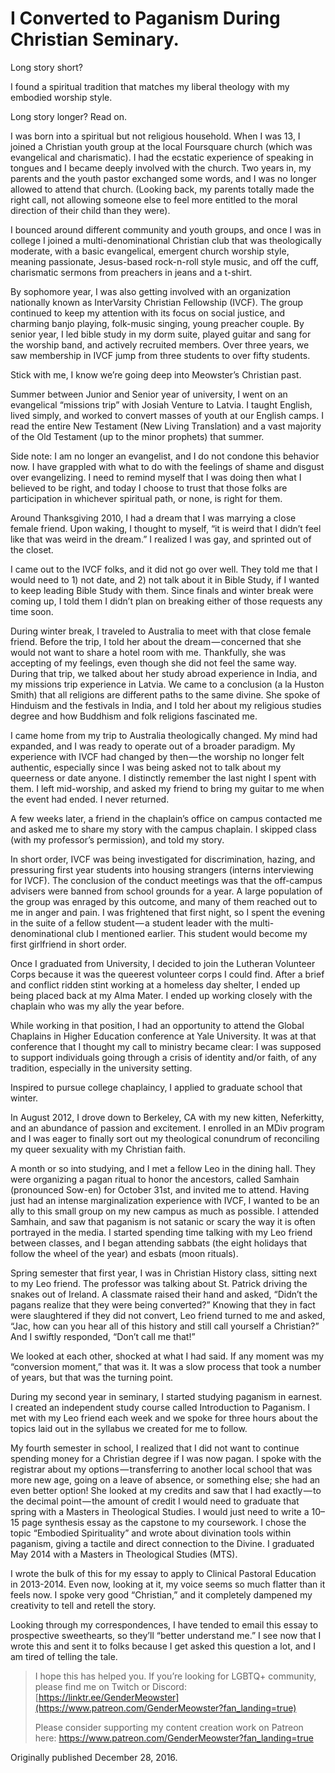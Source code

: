 # I Converted to Paganism During Christian Seminary.

Long story short?

I found a spiritual tradition that matches my liberal theology with my embodied worship style.

Long story longer? Read on.

I was born into a spiritual but not religious household. When I was 13, I joined a Christian youth group at the local Foursquare church (which was evangelical and charismatic). I had the ecstatic experience of speaking in tongues and I became deeply involved with the church. Two years in, my parents and the youth pastor exchanged some words, and I was no longer allowed to attend that church. (Looking back, my parents totally made the right call, not allowing someone else to feel more entitled to the moral direction of their child than they were).

I bounced around different community and youth groups, and once I was in college I joined a multi-denominational Christian club that was theologically moderate, with a basic evangelical, emergent church worship style, meaning passionate, Jesus-based rock-n-roll style music, and off the cuff, charismatic sermons from preachers in jeans and a t-shirt.

By sophomore year, I was also getting involved with an organization nationally known as InterVarsity Christian Fellowship (IVCF). The group continued to keep my attention with its focus on social justice, and charming banjo playing, folk-music singing, young preacher couple. By senior year, I led bible study in my dorm suite, played guitar and sang for the worship band, and actively recruited members. Over three years, we saw membership in IVCF jump from three students to over fifty students.

Stick with me, I know we’re going deep into Meowster’s Christian past.

Summer between Junior and Senior year of university, I went on an evangelical “missions trip” with Josiah Venture to Latvia. I taught English, lived simply, and worked to convert masses of youth at our English camps. I read the entire New Testament (New Living Translation) and a vast majority of the Old Testament (up to the minor prophets) that summer.

Side note: I am no longer an evangelist, and I do not condone this behavior now. I have grappled with what to do with the feelings of shame and disgust over evangelizing. I need to remind myself that I was doing then what I believed to be right, and today I choose to trust that those folks are participation in whichever spiritual path, or none, is right for them.

Around Thanksgiving 2010, I had a dream that I was marrying a close female friend. Upon waking, I thought to myself, “it is weird that I didn’t feel like that was weird in the dream.” I realized I was gay, and sprinted out of the closet.

I came out to the IVCF folks, and it did not go over well. They told me that I would need to 1) not date, and 2) not talk about it in Bible Study, if I wanted to keep leading Bible Study with them. Since finals and winter break were coming up, I told them I didn’t plan on breaking either of those requests any time soon.

During winter break, I traveled to Australia to meet with that close female friend. Before the trip, I told her about the dream — concerned that she would not want to share a hotel room with me. Thankfully, she was accepting of my feelings, even though she did not feel the same way. During that trip, we talked about her study abroad experience in India, and my missions trip experience in Latvia. We came to a conclusion (a la Huston Smith) that all religions are different paths to the same divine. She spoke of Hinduism and the festivals in India, and I told her about my religious studies degree and how Buddhism and folk religions fascinated me.

I came home from my trip to Australia theologically changed. My mind had expanded, and I was ready to operate out of a broader paradigm. My experience with IVCF had changed by then — the worship no longer felt authentic, especially since I was being asked not to talk about my queerness or date anyone. I distinctly remember the last night I spent with them. I left mid-worship, and asked my friend to bring my guitar to me when the event had ended. I never returned.

A few weeks later, a friend in the chaplain’s office on campus contacted me and asked me to share my story with the campus chaplain. I skipped class (with my professor’s permission), and told my story.

In short order, IVCF was being investigated for discrimination, hazing, and pressuring first year students into housing strangers (interns interviewing for IVCF). The conclusion of the conduct meetings was that the off-campus advisers were banned from school grounds for a year. A large population of the group was enraged by this outcome, and many of them reached out to me in anger and pain. I was frightened that first night, so I spent the evening in the suite of a fellow student — a student leader with the multi-denominational club I mentioned earlier. This student would become my first girlfriend in short order.

Once I graduated from University, I decided to join the Lutheran Volunteer Corps because it was the queerest volunteer corps I could find. After a brief and conflict ridden stint working at a homeless day shelter, I ended up being placed back at my Alma Mater. I ended up working closely with the chaplain who was my ally the year before.

While working in that position, I had an opportunity to attend the Global Chaplains in Higher Education conference at Yale University. It was at that conference that I thought my call to ministry became clear: I was supposed to support individuals going through a crisis of identity and/or faith, of any tradition, especially in the university setting.

Inspired to pursue college chaplaincy, I applied to graduate school that winter.

In August 2012, I drove down to Berkeley, CA with my new kitten, Neferkitty, and an abundance of passion and excitement. I enrolled in an MDiv program and I was eager to finally sort out my theological conundrum of reconciling my queer sexuality with my Christian faith.

A month or so into studying, and I met a fellow Leo in the dining hall. They were organizing a pagan ritual to honor the ancestors, called Samhain (pronounced Sow-en) for October 31st, and invited me to attend. Having just had an intense marginalization experience with IVCF, I wanted to be an ally to this small group on my new campus as much as possible. I attended Samhain, and saw that paganism is not satanic or scary the way it is often portrayed in the media. I started spending time talking with my Leo friend between classes, and I began attending sabbats (the eight holidays that follow the wheel of the year) and esbats (moon rituals).

Spring semester that first year, I was in Christian History class, sitting next to my Leo friend. The professor was talking about St. Patrick driving the snakes out of Ireland. A classmate raised their hand and asked, “Didn’t the pagans realize that they were being converted?” Knowing that they in fact were slaughtered if they did not convert, Leo friend turned to me and asked, “Jac, how can you hear all of this history and still call yourself a Christian?” And I swiftly responded, “Don’t call me that!”

We looked at each other, shocked at what I had said. If any moment was my “conversion moment,” that was it. It was a slow process that took a number of years, but that was the turning point.

During my second year in seminary, I started studying paganism in earnest. I created an independent study course called Introduction to Paganism. I met with my Leo friend each week and we spoke for three hours about the topics laid out in the syllabus we created for me to follow.

My fourth semester in school, I realized that I did not want to continue spending money for a Christian degree if I was now pagan. I spoke with the registrar about my options — transferring to another local school that was more new age, going on a leave of absence, or something else; she had an even better option! She looked at my credits and saw that I had exactly — to the decimal point — the amount of credit I would need to graduate that spring with a Masters in Theological Studies. I would just need to write a 10–15 page synthesis essay as the capstone to my coursework. I chose the topic “Embodied Spirituality” and wrote about divination tools within paganism, giving a tactile and direct connection to the Divine. I graduated May 2014 with a Masters in Theological Studies (MTS).

I wrote the bulk of this for my essay to apply to Clinical Pastoral Education in 2013-2014. Even now, looking at it, my voice seems so much flatter than it feels now. I spoke very good “Christian,” and it completely dampened my creativity to tell and retell the story.

Looking through my correspondences, I have tended to email this essay to prospective sweethearts, so they’ll “better understand me.” I see now that I wrote this and sent it to folks because I get asked this question a lot, and I am tired of telling the tale.

> I hope this has helped you. If you’re looking for LGBTQ+ community, please find me on Twitch or Discord: [https://linktr.ee/GenderMeowster](https://www.patreon.com/GenderMeowster?fan_landing=true)
>
> Please consider supporting my content creation work on Patreon here: https://www.patreon.com/GenderMeowster?fan_landing=true

Originally published December 28, 2016.